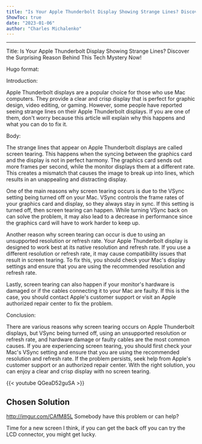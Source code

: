 ```yaml
---
title: "Is Your Apple Thunderbolt Display Showing Strange Lines? Discover the Surprising Reason Behind This Tech Mystery Now!"
ShowToc: true 
date: "2023-01-06"
author: "Charles Michalenko"
---
```

*****
Title: Is Your Apple Thunderbolt Display Showing Strange Lines? Discover the Surprising Reason Behind This Tech Mystery Now!

Hugo format:

Introduction:

Apple Thunderbolt displays are a popular choice for those who use Mac computers. They provide a clear and crisp display that is perfect for graphic design, video editing, or gaming. However, some people have reported seeing strange lines on their Apple Thunderbolt displays. If you are one of them, don't worry because this article will explain why this happens and what you can do to fix it.

Body:

The strange lines that appear on Apple Thunderbolt displays are called screen tearing. This happens when the syncing between the graphics card and the display is not in perfect harmony. The graphics card sends out more frames per second, while the monitor displays them at a different rate. This creates a mismatch that causes the image to break up into lines, which results in an unappealing and distracting display.

One of the main reasons why screen tearing occurs is due to the VSync setting being turned off on your Mac. VSync controls the frame rates of your graphics card and display, so they always stay in sync. If this setting is turned off, then screen tearing can happen. While turning VSync back on can solve the problem, it may also lead to a decrease in performance since the graphics card will have to work harder to keep up.

Another reason why screen tearing can occur is due to using an unsupported resolution or refresh rate. Your Apple Thunderbolt display is designed to work best at its native resolution and refresh rate. If you use a different resolution or refresh rate, it may cause compatibility issues that result in screen tearing. To fix this, you should check your Mac's display settings and ensure that you are using the recommended resolution and refresh rate.

Lastly, screen tearing can also happen if your monitor's hardware is damaged or if the cables connecting it to your Mac are faulty. If this is the case, you should contact Apple's customer support or visit an Apple authorized repair center to fix the problem.

Conclusion:

There are various reasons why screen tearing occurs on Apple Thunderbolt displays, but VSync being turned off, using an unsupported resolution or refresh rate, and hardware damage or faulty cables are the most common causes. If you are experiencing screen tearing, you should first check your Mac's VSync setting and ensure that you are using the recommended resolution and refresh rate. If the problem persists, seek help from Apple's customer support or an authorized repair center. With the right solution, you can enjoy a clear and crisp display with no screen tearing.

{{< youtube QGeaD52guSA >}} 



## Chosen Solution
 http://imgur.com/CAfM85L
Somebody have this problem or can help?

 Time for a new screen I think, if you can get the back off you can try the LCD connector, you might get lucky.




